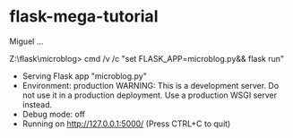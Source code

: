 # flask-mega-tutorial

Miguel ...


Z:\flask\microblog> cmd /v /c "set FLASK_APP=microblog.py&& flask run"

 * Serving Flask app "microblog.py"
 * Environment: production
   WARNING: This is a development server. Do not use it in a production deployment.
   Use a production WSGI server instead.
 * Debug mode: off
 * Running on http://127.0.0.1:5000/ (Press CTRL+C to quit)
